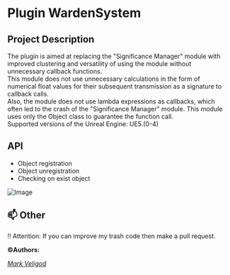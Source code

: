 # Plugin WardenSystem
## Project Description
The plugin is aimed at replacing the "Significance Manager" module with improved clustering and versatility of using the module without unnecessary callback functions.  
This module does not use unnecessary calculations in the form of numerical float values for their subsequent transmission as a signature to callback calls.  
Also, the module does not use lambda expressions as callbacks, which often led to the crash of the "Significance Manager" module. This module uses only the Object class to guarantee the function call.  
Supported versions of the Unreal Engine: UE5.(0-4)  
## API
- Object registration
- Object unregistration
- Checking on exist object

![Image](https://github.com/markveligod/WardenSystem/Assets/API.png)  

## 📫 Other <a name="Other"></a>
:bangbang: Attention: If you can improve my trash code then make a pull request.  

**:copyright:Authors:**  
  
*[Mark Veligod](https://github.com/markveligod)*  
